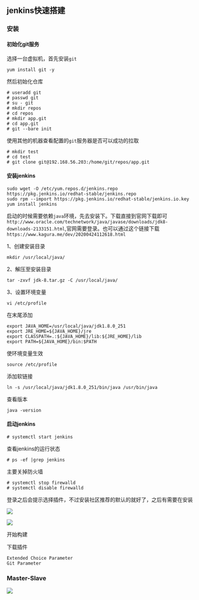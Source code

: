 ## jenkins快速搭建

### 安装

#### 初始化git服务

选择一台虚拟机，首先安装`git`

````
yum install git -y
````

然后初始化仓库

````
# useradd git
# passwd git
# su - git
# mkdir repos
# cd repos
# mkdir app.git
# cd app.git
# git --bare init
````

使用其他的机器查看配置的`git`服务器是否可以成功的拉取

````
# mkdir test
# cd test
# git clone git@192.168.56.203:/home/git/repos/app.git
````

#### 安装jenkins

````
sudo wget -O /etc/yum.repos.d/jenkins.repo https://pkg.jenkins.io/redhat-stable/jenkins.repo
sudo rpm --import https://pkg.jenkins.io/redhat-stable/jenkins.io.key
yum install jenkins
````

启动的时候需要依赖`java`环境，先去安装下。下载直接到官网下载即可`http://www.oracle.com/technetwork/java/javase/downloads/jdk8-downloads-2133151.html`,官网需要登录。也可以通过这个链接下载`https://www.kagura.me/dev/20200424112618.html`

1、创建安装目录

````
mkdir /usr/local/java/
````

2、解压至安装目录

````
tar -zxvf jdk-8.tar.gz -C /usr/local/java/

````

3、设置环境变量

````
vi /etc/profile
````

在末尾添加

````
export JAVA_HOME=/usr/local/java/jdk1.8.0_251
export JRE_HOME=${JAVA_HOME}/jre
export CLASSPATH=.:${JAVA_HOME}/lib:${JRE_HOME}/lib
export PATH=${JAVA_HOME}/bin:$PATH
````

使环境变量生效

````
source /etc/profile
````

添加软链接

````
ln -s /usr/local/java/jdk1.8.0_251/bin/java /usr/bin/java
````

查看版本

````
java -version
````


#### 启动jenkins

````
# systemctl start jenkins
````

查看jenkins的运行状态

````
# ps -ef |grep jenkins
````

主要关掉防火墙

````
# systemctl stop firewalld
# systemctl disable firewalld
````

登录之后会提示选择插件，不过安装社区推荐的默认的就好了，之后有需要在安装

![](https://img2020.cnblogs.com/blog/1237626/202006/1237626-20200607231207133-580853441.png)

![](https://img2020.cnblogs.com/blog/1237626/202006/1237626-20200607231217292-1098648690.png)

开始构建  

下载插件

````
Extended Choice Parameter
Git Parameter
````




### Master-Slave

![](https://img2020.cnblogs.com/blog/1237626/202006/1237626-20200607181642713-425209453.png)

